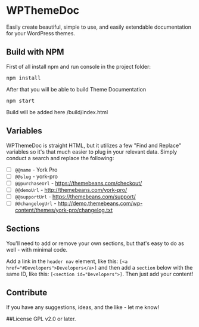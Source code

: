 # WPThemeDoc
Easily create beautiful, simple to use, and easily extendable documentation for your WordPress themes.

## Build with NPM
First of all install npm and run console in the project folder:

<pre>npm install</pre>

After that you will be able to build Theme Documentation

<pre>npm start</pre>

Build will be added here /build/index.html

## Variables
WPThemeDoc is straight HTML, but it utilizes a few "Find and Replace" variables so it's that much easier to plug in your relevant data. Simply conduct a search and replace the following:

- [ ] `@@name` - York Pro
- [ ] `@@slug` - york-pro
- [ ] `@@purchaseUrl` - https://themebeans.com/checkout/
- [ ] `@@demoUrl` - http://themebeans.com/york-pro/
- [ ] `@@supportUrl` - https://themebeans.com/support/
- [ ] `@@changelogUrl` - http://demo.themebeans.com/wp-content/themes/york-pro/changelog.txt

## Sections
You'll need to add or remove your own sections, but that's easy to do as well - with minimal code.

Add a link in the `header nav` element, like this: `[<a href="#Developers">Developers</a>]` and then add a `section` below with the same ID, like this: `[<section id="Developers">]`. Then just add your content!

## Contribute
If you have any suggestions, ideas, and the like - let me know!

##License
GPL v2.0 or later.
